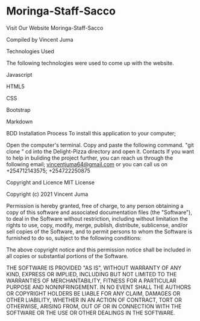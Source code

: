 # Moringa-Staff-Sacco

Visit  Our Website
Moringa-Staff-Sacco

Compiled by Vincent Juma

Technologies Used

The following technologies were used to come up with the website.

Javascript

HTML5

CSS

Bootstrap

Markdown

BDD
Installation Process
To install this application to your computer;

Open the computer's terminal.
Copy and paste the following command. "git clone  "
cd into the Delight-Pizza directory and open it.
Contacts
If you want to help in buliding the project further, you can reach us through the following email; vincentjuma64@gmail.com or you can call us on +254712143575; +254722250875

Copyright and Licence
MIT License

Copyright (c) 2021 Vincent Juma

Permission is hereby granted, free of charge, to any person obtaining a copy of this software and associated documentation files (the "Software"), to deal in the Software without restriction, including without limitation the rights to use, copy, modify, merge, publish, distribute, sublicense, and/or sell copies of the Software, and to permit persons to whom the Software is furnished to do so, subject to the following conditions:

The above copyright notice and this permission notice shall be included in all copies or substantial portions of the Software.

THE SOFTWARE IS PROVIDED "AS IS", WITHOUT WARRANTY OF ANY KIND, EXPRESS OR IMPLIED, INCLUDING BUT NOT LIMITED TO THE WARRANTIES OF MERCHANTABILITY, FITNESS FOR A PARTICULAR PURPOSE AND NONINFRINGEMENT. IN NO EVENT SHALL THE AUTHORS OR COPYRIGHT HOLDERS BE LIABLE FOR ANY CLAIM, DAMAGES OR OTHER LIABILITY, WHETHER IN AN ACTION OF CONTRACT, TORT OR OTHERWISE, ARISING FROM, OUT OF OR IN CONNECTION WITH THE SOFTWARE OR THE USE OR OTHER DEALINGS IN THE SOFTWARE.